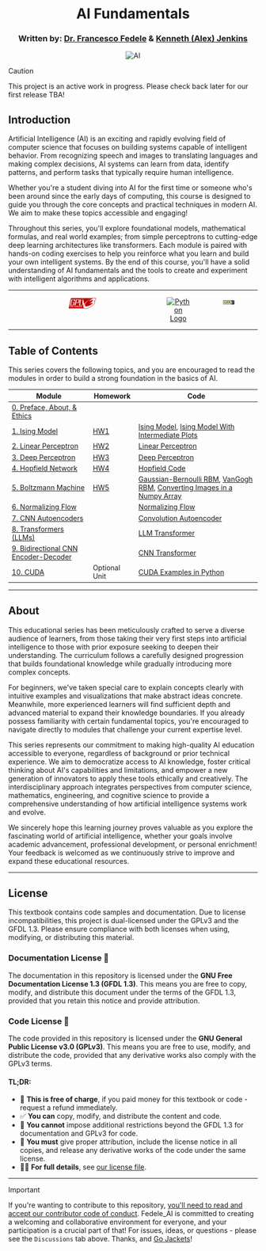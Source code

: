 <!-- Written by Alex Jenkins and Dr. Francesco Fedele -->

<div align="center">

# AI Fundamentals

### Written by: [Dr. Francesco Fedele](https://scholar.google.com/citations?user=iaHIkTAAAAAJ) & [Kenneth (Alex) Jenkins](https://alexj.io)

<img src="./aibasics/Figures/AI_Fedele.png" alt="AI" width="400" height="400">

</div>

> [!CAUTION]
> This project is an active work in progress. Please check back later for our first release TBA!

## Introduction
Artificial Intelligence (AI) is an exciting and rapidly evolving field of computer science that focuses on building systems capable of intelligent behavior. From recognizing speech and images to translating languages and making complex decisions, AI systems can learn from data, identify patterns, and perform tasks that typically require human intelligence.

Whether you're a student diving into AI for the first time or someone who's been around since the early days of computing, this course is designed to guide you through the core concepts and practical techniques in modern AI. We aim to make these topics accessible and engaging!

Throughout this series, you'll explore foundational models, mathematical formulas, and real world examples; from simple perceptrons to cutting-edge deep learning architectures like transformers. Each module is paired with hands-on coding exercises to help you reinforce what you learn and build your own intelligent systems. By the end of this course, you'll have a solid understanding of AI fundamentals and the tools to create and experiment with intelligent algorithms and applications.

---

<div align="center" style="display: flex; justify-content: center; gap: 20px;">

  <a href="https://www.gnu.org/licenses/gpl-3.0.html" target="_blank">
    <img src="./aibasics/Figures/GPLV3_Logo.svg" alt="GPLv3 Logo" style="width:20%; vertical-align: middle;">
  </a>

  <a href="https://www.python.org" target="_blank">
    <img src="https://img.shields.io/badge/python-3670A0?style=for-the-badge&logo=python&logoColor=ffdd54" alt="Python Logo" style="width:20%; vertical-align: middle;">
  </a>

  <a href="https://www.gnu.org/licenses/fdl-1.3.html" target="_blank">
    <img src="./aibasics/Figures/GFDL_Logo.svg" alt="GFDL Logo" style="width:20%; vertical-align: middle;">
  </a>

</div>

---

## Table of Contents
This series covers the following topics, and you are encouraged to read the modules in order to build a strong foundation in the basics of AI.

| **Module**                          | **Homework**                | **Code**                  |
|-------------------------------------|-----------------------------|---------------------------|
| [0. Preface, About, & Ethics](aibasics/about.md) |   |  |
| [1. Ising Model](aibasics/isingmodel.md)  | [ HW1 ](aibasics/Homework/ISING_homework.md)   | [Ising Model](aibasics/Python_Codes/Ising_model.ipynb), [Ising Model With Intermediate Plots](aibasics/Python_Codes/Ising_model_with_intermediate_plots.ipynb)               |
| [2. Linear Perceptron](aibasics/linearperceptron.md) | [HW2](aibasics/Homework/LP_homework.md)  | [Linear Perceptron](aibasics/Python_Codes/Linear_Perceptron.ipynb)             |
| [3. Deep Perceptron](aibasics/deepperceptron.md) | [HW3](aibasics/Homework/DP_homework.md)      | [Deep Perceptron](aibasics/Python_Codes/Linear_Perceptron.ipynb)             |
| [4. Hopfield Network](aibasics/hopfieldnetwork.md) | [HW4](aibasics/Homework/HOPFIELD_homework.md) | [Hopfield Code](aibasics/Python_Codes/HOPFIELD_NETWORK_TRAINING.ipynb)    |
| [5. Boltzmann Machine](aibasics/boltzmann.md) | [HW5](aibasics/Homework/RBM_homework.md)  | [Gaussian-Bernoulli RBM](aibasics/Python_Codes/Gaussian_Bernoulli_RBM_CEE4803_Spring2025.ipynb), [VanGogh RBM](aibasics/Python_Codes/VanGogh_RBM_CEE4803_Spring2025.ipynb), [Converting Images in a Numpy Array](aibasics/Python_Codes/Convert_images_in_npy_array_CEE4803_Spring2025.ipynb)    |
| [6. Normalizing Flow](aibasics/normalizingflow.md) | [ ](aibasics/homework/)    | [Normalizing Flow](aibasics/Python_Codes/Normalizing_Flow_Matt_code.ipynb)            |
| [7. CNN Autoencoders](aibasics/autoencoders.md) | [ ](aibasics/homework/) | [Convolution Autoencoder](aibasics/Python_Codes/Art_convolution_autoencoder_CEE4803_Spring2025.ipynb)  |
| [8. Transformers (LLMs)](aibasics/transformer.md)| [ ](aibasics/homework/)   | [LLM Transformer](aibasics/Python_Codes/LLM_Transformer_CEE4803_Spring2025.ipynb)   |
| [9. Bidirectional CNN Encoder-Decoder](aibasics/encoder_transformer_decoder.md) | [ ](aibasics/homework/) | [CNN Transformer](aibasics/Python_Codes/CNN-Transformer_ART-CEE4803_Spring2025.ipynb) |
| [10. CUDA](aibasics/cuda.md)  |  Optional Unit  | [CUDA Examples in Python](aibasics/Python_Codes/CUDA_examples.ipynb)                            |

---

## About
This educational series has been meticulously crafted to serve a diverse audience of learners, from those taking their very first steps into artificial intelligence to those with prior exposure seeking to deepen their understanding. The curriculum follows a carefully designed progression that builds foundational knowledge while gradually introducing more complex concepts.

For beginners, we've taken special care to explain concepts clearly with intuitive examples and visualizations that make abstract ideas concrete. Meanwhile, more experienced learners will find sufficient depth and advanced material to expand their knowledge boundaries. If you already possess familiarity with certain fundamental topics, you're encouraged to navigate directly to modules that challenge your current expertise level.

This series represents our commitment to making high-quality AI education accessible to everyone, regardless of background or prior technical experience. We aim to democratize access to AI knowledge, foster critical thinking about AI's capabilities and limitations, and empower a new generation of innovators to apply these tools ethically and creatively. The interdisciplinary approach integrates perspectives from computer science, mathematics, engineering, and cognitive science to provide a comprehensive understanding of how artificial intelligence systems work and evolve.

We sincerely hope this learning journey proves valuable as you explore the fascinating world of artificial intelligence, whether your goals involve academic advancement, professional development, or personal enrichment! Your feedback is welcomed as we continuously strive to improve and expand these educational resources.

---

## License
This textbook contains code samples and documentation. Due to license incompatibilities, this project is dual-licensed under the GPLv3 and the GFDL 1.3. Please ensure compliance with both licenses when using, modifying, or distributing this material.

### Documentation License 📃
The documentation in this repository is licensed under the **GNU Free Documentation License 1.3 (GFDL 1.3)**. This means you are free to copy, modify, and distribute this document under the terms of the GFDL 1.3, provided that you retain this notice and provide attribution.

### Code License 👾
The code provided in this repository is licensed under the **GNU General Public License v3.0 (GPLv3)**. This means you are free to use, modify, and distribute the code, provided that any derivative works also comply with the GPLv3 terms.

#### TL;DR:
- 🤑 **This is free of charge**, if you paid money for this textbook or code - request a refund immediately.
- ✅ **You can** copy, modify, and distribute the content and code.
- 🚫 **You cannot** impose additional restrictions beyond the GFDL 1.3 for documentation and GPLv3 for code.
- 📜 **You must** give proper attribution, include the license notice in all copies, and release any derivative works of the code under the same license.
- 👨‍⚖️ **For full details**, see [our license file](LICENSE.md).

---

> [!IMPORTANT]
> If you're wanting to contribute to this repository, [you'll need to read and accept our contributor code of conduct](./CODE_OF_CONDUCT.md). Fedele_AI is committed to creating a welcoming and collaborative environment for everyone, and your participation is a crucial part of that! For issues, ideas, or questions - please see the `Discussions` tab above. Thanks, and [Go Jackets](https://gatech.edu)!
